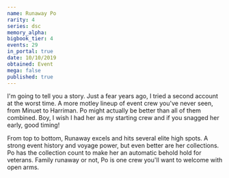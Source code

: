 ```yaml
---
name: Runaway Po
rarity: 4
series: dsc
memory_alpha:
bigbook_tier: 4
events: 29
in_portal: true
date: 10/10/2019
obtained: Event
mega: false
published: true
---
```


I'm going to tell you a story.
Just a fear years ago, I tried a second account at the worst time.
A more motley lineup of event crew you've never seen, from Minuet to Harriman.
Po might actually be better than all of them combined.
Boy, I wish I had her as my starting crew and if you snagged her early, good timing!

From top to bottom, Runaway excels and hits several elite high spots.
A strong event history and voyage power, but even better are her collections.
Po has the collection count to make her an automatic behold hold for veterans.
Family runaway or not, Po is one crew you'll want to welcome with open arms.
